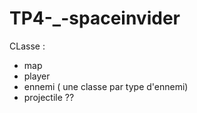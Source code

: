 # TP4-_-spaceinvider

CLasse : 
- map
- player
- ennemi ( une classe par type d'ennemi)
- projectile ??